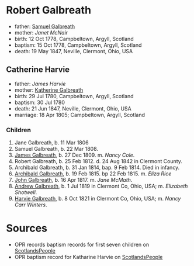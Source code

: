# Robert Galbreath

- father: [Samuel Galbreath](galbreath-samuel-1736.md)
- mother: *Janet McNair*
- birth: 12 Oct 1778, Campbeltown, Argyll, Scotland
- baptism: 15 Oct 1778, Campbeltown, Argyll, Scotland
- death: 19 May 1847, Neville, Clermont, Ohio, USA

## Catherine Harvie

- father: *James Harvie*
- mother: [Katherine Galbreath](galbreath-katharine-1741.md)
- birth: 29 Jul 1780, Campbeltown, Argyll, Scotland
- baptism: 30 Jul 1780
- death: 21 Jun 1847, Neville, Clermont, Ohio, USA
- marriage: 18 Apr 1805; Campbeltown, Argyll, Scotland

### Children

1. Jane Galbreath, b. 11 Mar 1806
2. Samuel Galbreath, b. 22 Mar 1808.
3. [James Galbreath](galbreath-james-1809.md), b. 27 Dec 1809. m. *Nancy Cole*.
4. Robert Galbreath, b. 25 Feb 1812. d. 24 Aug 1842 in Clermont County.
5. Archibald Galbreath, b. 31 Jan 1814, bap. 9 Feb 1814.  Died in infancy.
6. [Archibald Galbreath](galbreath-archibald-1815.md), b. 19 Feb 1815. bp 22 Feb 1815. m. *Eliza Rice*
7. [John Galbreath](galbreath-john-1817.md), b. 16 Apr 1817. m. *Jane McMath*.
8. [Andrew Galbreath](galbreath-andrew-1819.md), b. 1 Jul 1819 in Clermont Co, Ohio, USA; m. *Elizabeth Shotwell*.
9. [Harvie Galbreath](galbreath-harvie-1821.md), b. 8 Oct 1821 in Clermont Co, Ohio, USA; m. *Nancy Carr Winters*.

# Sources

- OPR records baptism records for first seven children on  [ScotlandsPeople](https://www.scotlandspeople.gov.uk/record-results?search_type=people&event=%28B%20OR%20C%20OR%20S%29&record_type%5B0%5D=opr_births&church_type=Old%20Parish%20Registers&dl_cat=church&dl_rec=church-births-baptisms&surname=galbreath&surname_so=syn&forename_so=exact&from_year=1806&to_year=1818&parent_names=galbreath&parent_names_so=exact&parent_name_two=harv&parent_name_two_so=starts&record=Church%20of%20Scotland%20%28old%20parish%20registers%29%20Roman%20Catholic%20Church%20Other%20churches&rd_real_name%5B0%5D=CAMPBELTOWN%20%28LANDWARD%29%20OR%20CAMPBELTOWN%20%28BURGH%29%20OR%20CAMPBELTOWN&rd_display_name%5B0%5D=CAMPBELTOWN%20%28LANDWARD%29%7CCAMPBELTOWN%20%28BURGH%29%7CCAMPBELTOWN_CAMPBELTOWN&rd_label%5B0%5D=CAMPBELTOWN&rd_name%5B0%5D=CAMPBELTOWN%20%2ALANDWARD%2A%20OR%20CAMPBELTOWN%20%2ABURGH%2A%20OR%20CAMPBELTOWN&sort=asc&order=Date&field=year&sid=85902882)
- OPR baptism record for Katharine Harvie on [ScotlandsPeople](https://www.scotlandspeople.gov.uk/record-results?search_type=people&event=%28B%20OR%20C%20OR%20S%29&record_type%5B0%5D=opr_births&church_type=Old%20Parish%20Registers&dl_cat=church&dl_rec=church-births-baptisms&surname=harvie&surname_so=exact&forename=katherine&forename_so=soundex&sex=F&from_year=1780&to_year=1780&parent_names_so=exact&parent_name_two_so=exact&county=ARGYLL&record=Church%20of%20Scotland%20%28old%20parish%20registers%29%20Roman%20Catholic%20Church%20Other%20churches&rd_real_name%5B0%5D=CAMPBELTOWN%20%28LANDWARD%29%20OR%20CAMPBELTOWN%20%28BURGH%29%20OR%20CAMPBELTOWN&rd_display_name%5B0%5D=CAMPBELTOWN%20%28LANDWARD%29%7CCAMPBELTOWN%20%28BURGH%29%7CCAMPBELTOWN_CAMPBELTOWN&rd_label%5B0%5D=CAMPBELTOWN&rd_name%5B0%5D=CAMPBELTOWN%20%2ALANDWARD%2A%20OR%20CAMPBELTOWN%20%2ABURGH%2A%20OR%20CAMPBELTOWN&sid=85909677)
